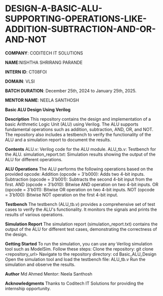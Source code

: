 # DESIGN-A-BASIC-ALU-SUPPORTING-OPERATIONS-LIKE-ADDITION-SUBTRACTION-AND-OR-AND-NOT

**COMPANY**: CODITECH IT SOLUTIONS

**NAME**:NISHTHA SHRIRANG PARANDE

**INTERN ID**: CT08FOI

**DOMAIN**: VLSI

**BATCH DURATION**: December 25th, 2024 to January 25th, 2025.

**MENTOR NAME**: NEELA SANTHOSH

**Basic ALU Design Using Verilog**

**Description**
This repository contains the design and implementation of a basic Arithmetic Logic Unit (ALU) using Verilog. The ALU supports fundamental operations such as addition, subtraction, AND, OR, and NOT. The repository also includes a testbench to verify the functionality of the ALU and a simulation report to document the results.

**Contents**
ALU.v: Verilog code for the ALU module.
ALU_tb.v: Testbench for the ALU.
simulation_report.txt: Simulation results showing the output of the ALU for different operations.

**ALU Operations**
The ALU performs the following operations based on the provided opcode:
Addition (opcode = 3'b000): Adds two 4-bit inputs.
Subtraction (opcode = 3'b001): Subtracts the second 4-bit input from the first.
AND (opcode = 3'b010): Bitwise AND operation on two 4-bit inputs.
OR (opcode = 3'b011): Bitwise OR operation on two 4-bit inputs.
NOT (opcode = 3'b100): Bitwise NOT operation on the first 4-bit input.

**Testbench**
The testbench (ALU_tb.v) provides a comprehensive set of test cases to verify the ALU's functionality. It monitors the signals and prints the results of various operations.

**Simulation Report**
The simulation report (simulation_report.txt) contains the output of the ALU for different test cases, demonstrating the correctness of the design.

**Getting Started**
To run the simulation, you can use any Verilog simulation tool such as ModelSim. Follow these steps:
Clone the repository: git clone <repository_url>
Navigate to the repository directory: cd Basic_ALU_Design
Open the simulation tool and load the testbench file: ALU_tb.v
Run the simulation and observe the results.

**Author**
Md Ahmed Mentor: Neela Santhosh

**Acknowledgments**
Thanks to Coditech IT Solutions for providing the internship opportunity.
